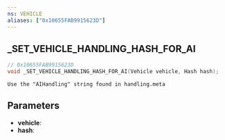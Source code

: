 ```yaml
---
ns: VEHICLE
aliases: ["0x10655FAB9915623D"]
---
```

## _SET_VEHICLE_HANDLING_HASH_FOR_AI

```c
// 0x10655FAB9915623D
void _SET_VEHICLE_HANDLING_HASH_FOR_AI(Vehicle vehicle, Hash hash);
```

```
Use the "AIHandling" string found in handling.meta
```

## Parameters
* **vehicle**:
* **hash**:

